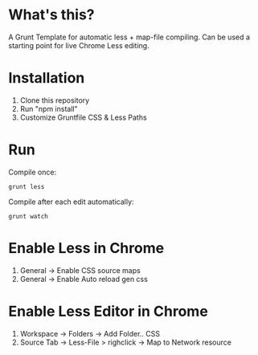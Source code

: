 # What's this? 
A Grunt Template for automatic less + map-file compiling. Can be used a starting point for live Chrome Less editing.

# Installation
1. Clone this repository
2. Run "npm install"
3. Customize Gruntfile CSS & Less Paths

# Run
Compile once:

    grunt less

Compile after each edit automatically:

    grunt watch


# Enable Less in Chrome
1. General -> Enable CSS source maps
2. General -> Enable Auto reload gen css


# Enable Less Editor in Chrome
1. Workspace -> Folders -> Add Folder.. CSS
2. Source Tab -> Less-File > righclick -> Map to Network resource